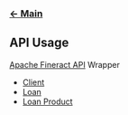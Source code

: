 ### [<- Main](../../../README.md)

## API Usage

[Apache Fineract API](https://demo.openmf.org/api-docs/apiLive.htm#top) Wrapper <br/>
 
 - [Client](usage.client.md)
 - [Loan](usage.loan.md)
 - [Loan Product](usage.loanProduct.md)